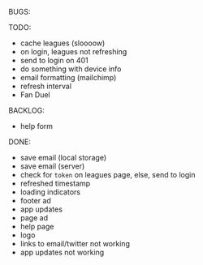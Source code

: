 BUGS:

TODO:
- cache leagues (sloooow)
- on login, leagues not refreshing
- send to login on 401
- do something with device info
- email formatting (mailchimp)
- refresh interval
- Fan Duel

BACKLOG:
- help form

DONE:
- save email (local storage)
- save email (server)
- check for `token` on leagues page, else, send to login
- refreshed timestamp
- loading indicators
- footer ad
- app updates
- page ad
- help page
- logo
- links to email/twitter not working
- app updates not working
